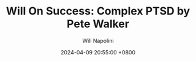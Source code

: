 ---
title: "Will On Success: Complex PTSD by Pete Walker"
author: Will Napolini
date: 2024-04-09 20:55:00 +0800
categories: [Mindset, Book-summaries]
tags:
  [
    complex-ptsd,
    pete-walker,
    traumatic-stress,
    psychological-healing,
    post-traumatic-growth,
    emotional-recovery,
    childhood-trauma,
    attachment-theory,
    coping-strategies,
    intergenerational-trauma,
    emotional-resilience,
    trauma-informed-care,
    healing-process,
    boundary-setting,
    self-compassion,
    inner-child-healing,
    emotional-regulation,
    trauma-recovery,
    PTSD-treatment,
    emotional-intelligence
  ]
image: https://pbs.twimg.com/media/GO1kKUaW8AAKsr1?format=jpg&name=large
alt: "Will On Success: Complex PTSD by Pete Walker"
fallback:
  -
  # Replace with the URL of your backup image
  -
  # Replace with the URL of your backup image
---